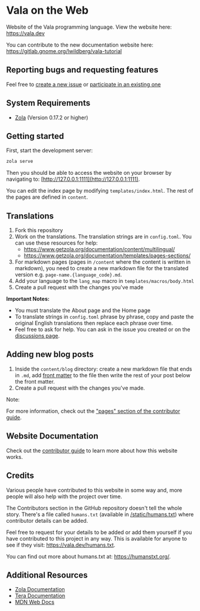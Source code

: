 # Vala on the Web

Website of the Vala programming language. View the website here: https://vala.dev

You can contribute to the new documentation website here: https://gitlab.gnome.org/lwildberg/vala-tutorial

## Reporting bugs and requesting features

Feel free to [create a new issue](https://github.com/vala-lang/vala-www/issues/new/choose) or [participate in an existing one](https://github.com/vala-lang/vala-www/issues)

## System Requirements

- [Zola](https://www.getzola.org) (Version 0.17.2 or higher)

## Getting started

First, start the development server:

```sh
zola serve
```

Then you should be able to access the website on your browser by navigating to: [http://127.0.0.1:1111](http://127.0.0.1:1111).

You can edit the index page by modifying `templates/index.html`. The rest of the pages are defined in `content`.

## Translations

1. Fork this repository
2. Work on the translations. The translation strings are in `config.toml`. You can use these resources for help:
   - https://www.getzola.org/documentation/content/multilingual/
   - https://www.getzola.org/documentation/templates/pages-sections/
3. For markdown pages (pages in `/content` where the content is written in markdown), you need to create a new markdown file for the translated version e.g. `page-name.{language_code}.md`.
4. Add your language to the `lang_map` macro in `templates/macros/body.html`
5. Create a pull request with the changes you've made

**Important Notes:**

- You must translate the About page and the Home page
- To translate strings in `config.toml` phrase by phrase, copy and paste the original English translations then replace each phrase over time.
- Feel free to ask for help. You can ask in the issue you created or on the [discussions page](https://www.github.com/vala-www/discussions).

## Adding new blog posts

1. Inside the `content/blog` directory: create a new markdown file that ends in `.md`, add [front matter](https://www.getzola.org/documentation/content/page/#front-matter) to the file then write the rest of your post below the front matter.
2. Create a pull request with the changes you've made.

Note: 

For more information, check out the ["pages" section of the contributor guide](docs/3-pages.md).

## Website Documentation

Check out the [contributor guide](docs/CONTRIBUTING.md) to learn more about how this website works.

## Credits

Various people have contributed to this website in some way and, more people will also help with the project over time.

The Contributors section in the GitHub repository doesn't tell the whole story. There's a file called `humans.txt` (available in [/static/humans.txt](/static/humans.txt)) where contributor details can be added.

Feel free to request for your details to be added or add them yourself if you have contributed to this project in any way. This is available for anyone to see if they visit: https://vala.dev/humans.txt.

You can find out more about humans.txt at: https://humanstxt.org/.

## Additional Resources

- [Zola Documentation](https://www.getzola.org/documentation/getting-started/overview/)
- [Tera Documentation](https://tera.netlify.app/docs/)
- [MDN Web Docs](https://developer.mozilla.org)
